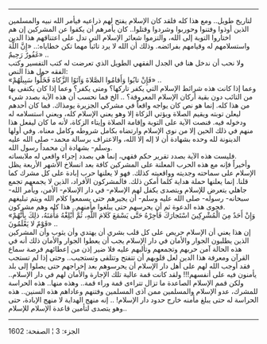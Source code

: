 ------------------------------------------------------------------------

لتاريخ طويل.. ومع هذا كله فلقد كان الإسلام يفتح لهم ذراعيه فيأمر الله
نبيه والمسلمين الذين أوذوا وفتنوا وحوربوا وشردوا وقتلوا.. كان يأمرهم أن
يكفوا عن المشركين إن هم اختاروا التوبة إلى الله، والتزموا شعائر الإسلام
التي تدل على اعتناقهم هذا الدين واستسلامهم له وقيامهم بفرائضه. وذلك أن
الله لا يرد تائباً مهما تكن خطاياه:.. «إِنَّ اللَّهَ غَفُورٌ رَحِيمٌ» ..  
ولا نحب أن ندخل هنا في الجدل الفقهي الطويل الذي تعرضت له كتب التفسير
وكتب الفقه حول هذا النص:  
«فَإِنْ تابُوا وَأَقامُوا الصَّلاةَ وَآتَوُا الزَّكاةَ فَخَلُّوا سَبِيلَهُمْ» ..  
وعما إذا كانت هذه شرائط الإسلام التي يكفر تاركها؟ ومتى يكفر؟ وعما إذا
كان يكتفى بها من التائب دون بقية أركان الإسلام المعروفة؟ .. الخ فما نحسب
أن هذه الآية بصدد شيء من هذا كله. إنما هو نص كان يواجه واقعاً في مشركي
الجزيرة يومذاك. فما كان أحدهم ليعلن توبته ويقيم الصلاة ويؤتي الزكاة إلا
وهو يعني الإسلام كله، ويعني استسلامه له ودخوله فيه. فنصت الآية على
التوبة وإقامة الصلاة وإيتاء الزكاة، لأنه ما كان ليفعل هذا منهم في ذلك
الحين إلا من نوى الإسلام وارتضاه بكامل شروطه وكامل معناه. وفي أولها
الدينونة لله وحده بشهادة أن لا إله إلا الله، والاعتراف برسالة محمد- صلى
الله عليه وسلم- بشهادة أن محمداً رسول الله.  
فليست هذه الآية بصدد تقرير حكم فقهي، إنما هي بصدد إجراء واقعي له
ملابساته.  
وأخيراً فإنه مع هذه الحرب المعلنة على المشركين كافة بعد انسلاخ الأشهر
الأربعة يظل الإسلام على سماحته وجديته وواقعيته كذلك. فهو لا يعلنها حرب
إبادة على كل مشرك كما قلنا. إنما يعلنها حملة هداية كلما أمكن ذلك.
فالمشركون الأفراد، الذين لا يجمعهم تجمع جاهلي يتعرض للإسلام ويتصدى يكفل
لهم الإسلام- في دار الإسلام- الأمن، ويأمر الله- سبحانه- رسوله- صلى الله
عليه وسلم- أن يجيرهم حتى يسمعوا كلام الله ويتم تبليغهم فحوى هذه الدعوة
ثم أن يحرسهم حتى يبلغوا مأمنهم.. هذا كله وهم مشركون.  
«وَإِنْ أَحَدٌ مِنَ الْمُشْرِكِينَ اسْتَجارَكَ فَأَجِرْهُ حَتَّى يَسْمَعَ كَلامَ اللَّهِ، ثُمَّ أَبْلِغْهُ مَأْمَنَهُ،
ذلِكَ بِأَنَّهُمْ قَوْمٌ لا يَعْلَمُونَ» ..  
إن هذا يعني أن الإسلام حريص على كل قلب بشري أن يهتدي وأن يثوب وأن
المشركين الذين يطلبون الجوار والأمان في دار الإسلام يجب أن يعطوا الجوار
والأمان ذلك أنه في هذه الحالة آمن حربهم وتجمعهم وتألبهم عليه فلا ضير إذن
من إعطائهم فرصة سماع القرآن ومعرفة هذا الدين لعل قلوبهم أن تتفتح وتتلقى
وتستجيب.. وحتى إذا لم تستجب فقد أوجب الله لهم على أهل دار الإسلام أن
يحرسوهم بعد إخراجهم حتى يصلوا إلى بلد يأمنون فيه على أنفسهم!!! ولقد كانت
قمة عالية تلك الإجارة والأمان لهم في دار الإسلام.. ولكن قمم الإسلام
الصاعدة ما تزال تتراءى قمة وراء قمة.. وهذه منها.. هذه الحراسة للمشرك،
عدو الإسلام والمسلمين ممن آذى المسلمين وفتنهم وعاداهم هذه السنين.. هذه
الحراسة له حتى يبلغ مأمنه خارج حدود دار الإسلام! .. إنه منهج الهداية لا
منهج الإبادة، حتى وهو يتصدى لتأمين قاعدة الإسلام للإسلام..

------------------------------------------------------------------------

الجزء: 3 ¦ الصفحة: 1602
